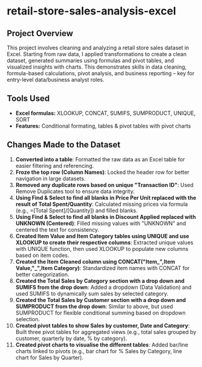 # retail-store-sales-analysis-excel

## Project Overview
This project involves cleaning and analyzing a retail store sales dataset in Excel. Starting from raw data, I applied transformations to create a clean dataset, generated summaries using formulas and pivot tables, and visualized insights with charts. This demonstrates skills in data cleaning, formula-based calculations, pivot analysis, and business reporting – key for entry-level data/business analyst roles.

## Tools Used 
- **Excel formulas:** XLOOKUP, CONCAT, SUMIFS, SUMPRODUCT, UNIQUE, SORT
- **Features:** Conditional formating, tables & pivot tables with pivot charts

## Changes Made to the Dataset
1. **Converted into a table**: Formatted the raw data as an Excel table for easier filtering and referencing.
2. **Froze the top row (Column Names)**: Locked the header row for better navigation in large datasets.
3. **Removed any duplicate rows based on unique "Transaction ID"**: Used Remove Duplicates tool to ensure data integrity.
4. **Using Find & Select to find all blanks in Price Per Unit replaced with the result of Total Spent/Quantity**: Calculated missing prices via formula (e.g., =[Total Spent]/[Quantity]) and filled blanks.
5. **Using Find & Select to find all blanks in Discount Applied replaced with UNKNOWN (Centered)**: Filled missing values with "UNKNOWN" and centered the text for consistency.
6. **Created Item Value and Item Category tables using UNIQUE and use XLOOKUP to create their respective columns**: Extracted unique values with UNIQUE function, then used XLOOKUP to populate new columns based on item codes.
7. **Created the Item Cleaned column using CONCAT("Item_",Item Value,"_",Item Category)**: Standardized item names with CONCAT for better categorization.
8. **Created the Total Sales by Category section with a drop down and SUMIFS from the drop down**: Added a dropdown (Data Validation) and used SUMIFS to dynamically sum sales by selected category.
9. **Created the Total Sales by Customer section with a drop down and SUMPRODUCT from the drop down**: Similar to above, but used SUMPRODUCT for flexible conditional summing based on dropdown selection.
10. **Created pivot tables to show Sales by customer, Date and Category**: Built three pivot tables for aggregated views (e.g., total sales grouped by customer, quarterly by date, % by category).
11. **Created pivot charts to visualise the different tables**: Added bar/line charts linked to pivots (e.g., bar chart for % Sales by Category, line chart for Sales by Quarter).

